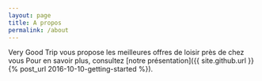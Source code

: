 ```yaml
---
layout: page
title: A propos 
permalink: /about
---
```


Very Good Trip vous propose les meilleures offres de loisir près de chez vous
Pour en savoir plus, consultez [notre présentation]({{ site.github.url }}{% post_url 2016-10-10-getting-started %}).
